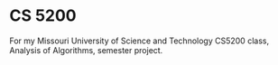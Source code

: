 # CS 5200

For my Missouri University of Science and Technology CS5200 class, Analysis of Algorithms, semester project.
